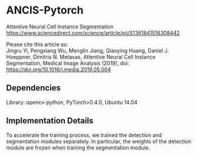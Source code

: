 # ANCIS-Pytorch
Attentive Neural Cell Instance Segmentation
https://www.sciencedirect.com/science/article/pii/S1361841518308442


Please  cite  this  article  as:  
Jingru Yi,  Pengxiang Wu,  Menglin Jiang,  Qiaoying Huang, Daniel J. Hoeppner, Dimitris N. Metaxas, Attentive Neural Cell Instance Segmentation, Medical Image Analysis (2019), 
doi: https://doi.org/10.1016/j.media.2019.05.004
 

## Dependencies
Library: opencv-python, PyTorch>0.4.0, Ubuntu 14.04

## Implementation Details
To accelerate the training process, we trained the detection and segmentation modules separately.  In particular, the weights of the detection module are frozen when training the segmentation module.